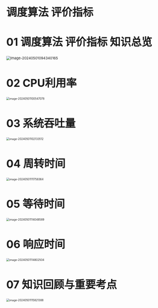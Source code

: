 # 调度算法 评价指标



# 01 调度算法 评价指标 知识总览

<img src="https://cvp.oss-cn-shanghai.aliyuncs.com/picgo/202405010943264.png" alt="image-20240501094340165" style="zoom: 67%;" />



# 02 CPU利用率

<img src="https://cvp.oss-cn-shanghai.aliyuncs.com/picgo/202405011005208.png" alt="image-20240501100547078" style="zoom:50%;" />



# 03 系统吞吐量

<img src="https://cvp.oss-cn-shanghai.aliyuncs.com/picgo/202405011021588.png" alt="image-20240501102133512" style="zoom:50%;" />



# 04 周转时间

<img src="https://cvp.oss-cn-shanghai.aliyuncs.com/picgo/202405011117595.png" alt="image-20240501111758364" style="zoom:50%;" />



# 05 等待时间

<img src="https://cvp.oss-cn-shanghai.aliyuncs.com/picgo/202405011140735.png" alt="image-20240501114048589" style="zoom:50%;" />



# 06 响应时间

<img src="https://cvp.oss-cn-shanghai.aliyuncs.com/picgo/202405011148584.png" alt="image-20240501114802504" style="zoom:50%;" />



# 07 知识回顾与重要考点

<img src="https://cvp.oss-cn-shanghai.aliyuncs.com/picgo/202405011158482.png" alt="image-20240501115821388" style="zoom:50%;" />
